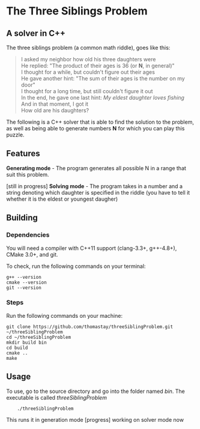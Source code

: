 # The Three Siblings Problem
## A solver in C++

The three siblings problem (a common math riddle), goes like this:
> I asked my neighbor how old his three daughters were  
> He replied: "The product of their ages is 36 (or **N**, in general)"  
> I thought for a while, but couldn't figure out their ages  
> He gave another hint: "The sum of their ages is the number on my door"  
> I thought for a long time, but still couldn't figure it out  
> In the end, he gave one last hint: *My eldest daughter loves fishing*  
> And in that moment, I got it  
> How old are his daughters?  

The following is a C++ solver that is able to find the solution to the problem, as well as being able to generate numbers **N** for which you can play this puzzle.

## Features
**Generating mode** - The program generates all possible N in a range that suit this problem.

[still in progress] **Solving mode** - The program takes in a number and a string denoting which daughter is specified in the riddle (you have to tell it whether it is the eldest or youngest daugher)

## Building

### Dependencies
You will need a compiler with C++11 support (clang-3.3+, g++-4.8+), CMake 3.0+, and git.

To check, run the following commands on your terminal:
```
g++ --version
cmake --version
git --version
```

### Steps
Run the following commands on your machine:
```
git clone https://github.com/thomastay/threeSiblingProblem.git ~/threeSiblingProblem
cd ~/threeSiblingProblem
mkdir build bin
cd build
cmake ..
make
```

## Usage
To use, go to the source directory and go into the folder named *bin*. The executable is called *threeSiblingProblem*
```
    ./threeSiblingProblem
```
This runs it in generation mode
[progress] working on solver mode now
